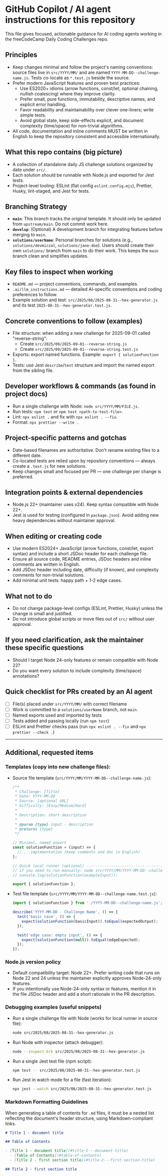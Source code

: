 # GitHub Copilot / AI agent instructions for this repository

This file gives focused, actionable guidance for AI coding agents working in the freeCodeCamp Daily Coding Challenges repo.

## Principles
- Keep changes minimal and follow the project's naming conventions: source files live in `src/YYYY/MM/` and are named `YYYY-MM-DD--challenge-name.js`. Tests co-locate as `*.test.js` beside the source.
- Prefer modern JavaScript features and proven best practices:
  - Use ES2020+ idioms (arrow functions, const/let, optional chaining, nullish coalescing) where they improve clarity.
  - Prefer small, pure functions, immutability, descriptive names, and explicit error handling.
  - Favor readability and maintainability over clever one-liners; write simple tests.
  - Avoid global state, keep side-effects explicit, and document complexity (time/space) for non-trivial algorithms.
- All code, documentation and inline comments MUST be written in English to keep the repository consistent and accessible internationally.

## What this repo contains (big picture)
- A collection of standalone daily JS challenge solutions organized by date under `src/`.
- Each solution should be runnable with Node.js and exported for Jest tests.
- Project-level tooling: ESLint (flat config `eslint.config.mjs`), Prettier, Husky, lint-staged, and Jest for tests.

## Branching Strategy
- **`main`**: This branch tracks the original template. It should only be updated from `upstream/main`. Do not commit work here.
- **`develop`**: (Optional) A development branch for integrating features before merging to `main`.
- **`solutions/userName`**: Personal branches for solutions (e.g., `solutions/devmiczal`, `solutions/jane-doe`). Users should create their own `solutions/` branch from `main` to do their work. This keeps the `main` branch clean and simplifies updates.

## Key files to inspect when working
- `README.md` — project conventions, commands, and examples.
- `.ai/llm_instructions.md` — detailed AI-specific conventions and coding preferences to follow.
- Example solution and test: `src/2025/08/2025-08-31--hex-generator.js` and its test `2025-08-31--hex-generator.test.js`.

## Concrete conventions to follow (examples)
- File structure: when adding a new challenge for 2025-09-01 called "reverse-string":
  - Create `src/2025/09/2025-09-01--reverse-string.js`
  - Create `src/2025/09/2025-09-01--reverse-string.test.js`
- Exports: export named functions. Example: `export { solutionFunction }`.
- Tests: use Jest `describe`/`test` structure and import the named export from the sibling file.

## Developer workflows & commands (as found in project docs)
- Run a single challenge with Node: `node src/YYYY/MM/FILE.js`.
- Run tests: `npm test` or `npm test <path-to-test-file>`.
- Lint: `npx eslint .` and fix with `npx eslint . --fix`.
- Format: `npx prettier --write .`

## Project-specific patterns and gotchas
- Date-based filenames are authoritative. Don't rename existing files to a different date.
- Co-located tests are relied upon by repository conventions — always create a `.test.js` for new solutions.
- Keep changes small and focused per PR — one challenge per change is preferred.

## Integration points & external dependencies
- Node.js 22+ (maintainer uses v24). Keep syntax compatible with Node 22+.
- Jest is used for testing (configured in `package.json`). Avoid adding new heavy dependencies without maintainer approval.

## When editing or creating code
- Use modern ES2024+ JavaScript (arrow functions, const/let, export syntax) and include a short JSDoc header for each challenge file.
- Ensure all source code, README entries, JSDoc headers and inline comments are written in English.
- Add JSDoc header including date, difficulty (if known), and complexity comments for non-trivial solutions.
- Add minimal unit tests: happy path + 1-2 edge cases.

## What not to do
- Do not change package-level configs (ESLint, Prettier, Husky) unless the change is small and justified.
- Do not introduce global scripts or move files out of `src/` without user approval.

## If you need clarification, ask the maintainer these specific questions
- Should I target Node 24-only features or remain compatible with Node 22?
- Do you want every solution to include complexity (time/space) annotations?

## Quick checklist for PRs created by an AI agent
- [ ] File(s) placed under `src/YYYY/MM/` with correct filename
- [ ] Work is committed to a `solutions/userName` branch, not `main`.
- [ ] Named exports used and imported by tests
- [ ] Tests added and passing locally (run `npm test`)
- [ ] ESLint and Prettier checks pass (run `npx eslint . --fix` and `npx prettier --check .`)

---

## Additional, requested items

### Templates (copy into new challenge files):

- Source file template (`src/YYYY/MM/YYYY-MM-DD--challenge-name.js`):

    ```javascript
    /**
     * Challenge: [Title]
     * Date: YYYY-MM-DD
     * Source: [optional URL]
     * Difficulty: [Easy/Medium/Hard]
     *
     * Description: short description
     *
     * @param {type} input - description
     * @returns {type}
     */

    // Minimal, named export
    const solutionFunction = (input) => {
      // ...implementation (keep comments and doc in English)
    };

    // Quick local runner (optional) -------------------------------------------------
    // if you need to run manually: node src/YYYY/MM/YYYY-MM-DD--challenge-name.js
    // console.log(solutionFunction(exampleInput));

    export { solutionFunction };
    ```

- Test file template (`src/YYYY/MM/YYYY-MM-DD--challenge-name.test.js`):

    ```javascript
    import { solutionFunction } from './YYYY-MM-DD--challenge-name.js';

    describe('YYYY-MM-DD - Challenge Name', () => {
      test('basic case', () => {
        expect(solutionFunction(basicInput)).toEqual(expectedOutput);
      });

      test('edge case: empty input', () => {
        expect(solutionFunction(null)).toEqual(edgeExpected);
      });
    });
    ```

### Node.js version policy

- Default compatibility target: Node 22+. Prefer writing code that runs on Node 22 and 24 unless the maintainer explicitly approves Node-24-only features.
- If you intentionally use Node-24-only syntax or features, mention it in the file JSDoc header and add a short rationale in the PR description.

### Debugging examples (useful snippets)

- Run a single challenge file with Node (works for local runner in source file):

    ```bash
    node src/2025/08/2025-08-31--hex-generator.js
    ```

- Run Node with inspector (attach debugger):

    ```bash
    node --inspect-brk src/2025/08/2025-08-31--hex-generator.js
    ```

- Run a single Jest test file (npm script):

    ```bash
    npm test -- src/2025/08/2025-08-31--hex-generator.test.js
    ```

- Run Jest in watch mode for a file (fast iteration):

    ```bash
    npx jest --watch src/2025/08/2025-08-31--hex-generator.test.js
    ```

### Markdown Formatting Guidelines

When generating a table of contents for `.md` files, it must be a nested list reflecting the document's header structure, using Markdown-compliant links.

```md
# Title 1 - document title

## Table of Contents

- [Title 1 - document title](#title-1---document-title)
  - [Table of Contents](#table-of-contents)
  - [Title 2 - first section title](#title-2---first-section-title)

## Title 2 - first section title
```
